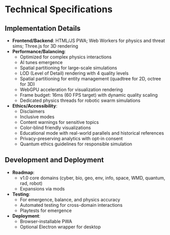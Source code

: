 # Technical Specifications

## Implementation Details
- **Frontend/Backend**: HTML/JS PWA; Web Workers for physics and threat sims; Three.js for 3D rendering
- **Performance/Balancing**:
  - Optimized for complex physics interactions
  - AI tunes emergence
  - Spatial partitioning for large-scale simulations
  - LOD (Level of Detail) rendering with 4 quality levels
  - Spatial partitioning for entity management (quadtree for 2D, octree for 3D)
  - WebGPU acceleration for visualization rendering
  - Frame budget: 16ms (60 FPS target) with dynamic quality scaling
  - Dedicated physics threads for robotic swarm simulations
- **Ethics/Accessibility**:
  - Disclaimers
  - Inclusive modes
  - Content warnings for sensitive topics
  - Color-blind friendly visualizations
  - Educational mode with real-world parallels and historical references
  - Privacy-preserving analytics with opt-in consent
  - Quantum ethics guidelines for responsible simulation

## Development and Deployment
- **Roadmap**:
  - v1.0 core domains (cyber, bio, geo, env, info, space, WMD, quantum, rad, robot)
  - Expansions via mods
- **Testing**:
  - For emergence, balance, and physics accuracy
  - Automated testing for cross-domain interactions
  - Playtests for emergence
- **Deployment**:
  - Browser-installable PWA
  - Optional Electron wrapper for desktop